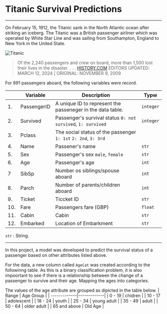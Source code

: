 # Titanic Survival Predictions
___
On February 15, 1912, the Titanic sank in the North Atlantic ocean after striking an iceberg. The Titanic was a British passenger airliner which was operated by White Star Line and was sailing from Southampton, England to New York in the United State.

![Titanic](https://th.bing.com/th/id/OIF.gWP9t3V7Nk18r56WwZinUg?rs=1&pid=ImgDetMain)

> Of the 2,240 passengers and crew on board, more than 1,500 lost their lives in the disaster. . . . 
[HISTORY.COM](https://www.history.com/topics/early-20th-century-us/titanic) EDITORS UPDATED: MARCH 12, 2024 | ORIGINAL: NOVEMBER 9, 2009 

For 891 passengers aboard, the following variables were record.

|     | Variable      | Description                                                        | Typw      |
|---- |---------------|--------------------------------------------------------------------|-----------|
|1.   | PassengerID   | A unique ID to represent the passeneger in the data table.         | `integer` |
|2.   | Survived      | Passenger's survival status `0: not survived`, `1: survived`       | `integer` |
|3.   | Pclass        | The social status of the passenger `1: 1st` `2: 2nd`, `3: 3rd`     |           |
|4.   | Name          | Passener's name                                                    | `str`     |
|5.   | Sex           | Passenger's sex   `male`, `female`                                 | `str`     |
| 6.  | Age           | Passenger's age                                                    | `int`     |
| 7   | SibSp         | Number os siblings/spouse aboard                                   | `int`     |
| 8.  | Parch         | Number of parents/children aboard                                  | `int`     |
| 9.  | Ticket        | Ticcket ID                                                         | `str`     |
| 10. | Fare          | Passengers fare (GBP)                                              | `float`   |
| 11. | Cabin         | Cabin                                                              | `str`     |
| 12. | Embarked      | Location of Embarkment                                             | `str`     |

`str` : String.
___
In this project, a model was developed to predict the survival status of a passenger based on other attributes listed above.

For the data, a new column called `AgeCat` was created according to the followinng table.
As this is a binary classification problem, it is also impoortant to see if there is a relationship between the change of a passenger to survive and their age. Mapping the ages into categories.

The values of the age attribute are grouped as dipicted in the table below.
| Range        | Age Group   |
| -------------|-------------|
| 0 - 19       | chidren     |
| 10 - 17      | adolescent  |
| 18 - 24      | youth       |
| 25 - 34      | young adult |
| 35 - 49      | adult       |
| 50 - 64      | older adult |
| 65 and above |  Old Age    | 